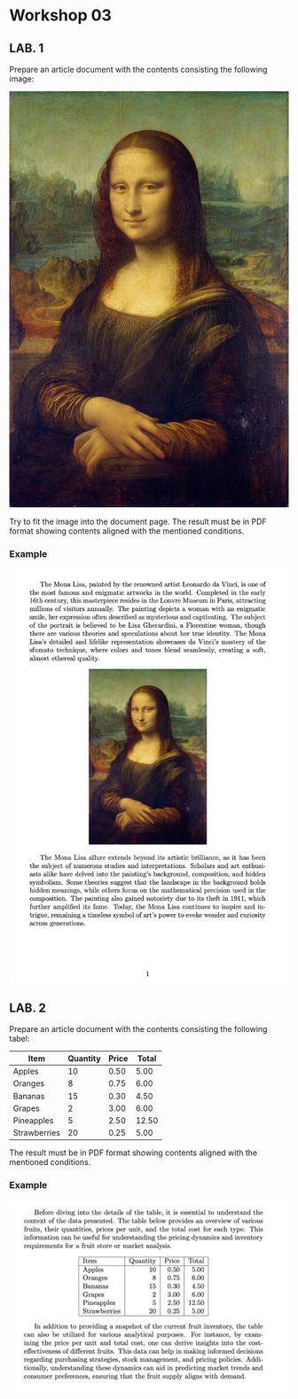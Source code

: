 # Workshop 03

## LAB. 1

Prepare an article document with the contents consisting the following image:

![center](monalisa.jpg)

Try to fit the image into the document page.
The result must be in PDF format showing contents aligned with the mentioned conditions.

### Example

[![center](1.png)](1.pdf)

## LAB. 2

Prepare an article document with the contents consisting the following tabel:

| Item       | Quantity | Price  | Total    |
|------------|----------|--------|----------|
| Apples     | 10       | 0.50   | 5.00     |
| Oranges    | 8        | 0.75   | 6.00     |
| Bananas    | 15       | 0.30   | 4.50     |
| Grapes     | 2        | 3.00   | 6.00     |
| Pineapples | 5        | 2.50   | 12.50    |
| Strawberries | 20     | 0.25   | 5.00     |

The result must be in PDF format showing contents aligned with the mentioned conditions.

### Example

 [![center](2.png)](2.pdf)